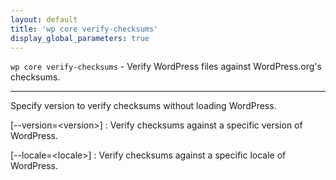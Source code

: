 ```yaml
---
layout: default
title: 'wp core verify-checksums'
display_global_parameters: true
---
```


`wp core verify-checksums` - Verify WordPress files against WordPress.org's checksums.

<hr />

Specify version to verify checksums without loading WordPress.

[\--version=&lt;version&gt;]
: Verify checksums against a specific version of WordPress.

[\--locale=&lt;locale&gt;]
: Verify checksums against a specific locale of WordPress.



